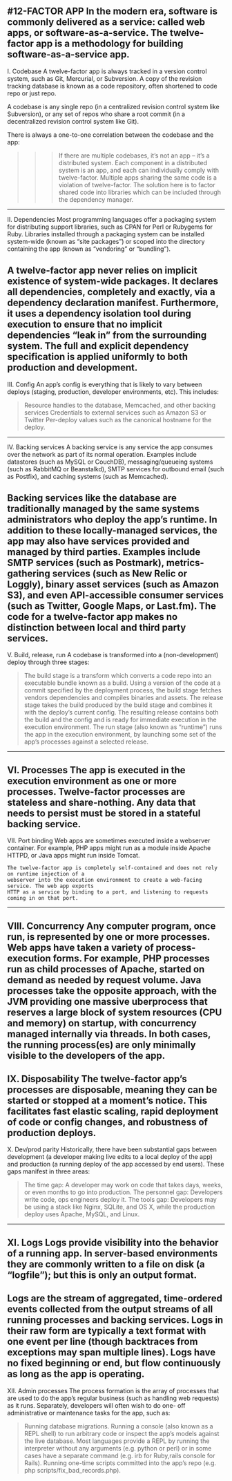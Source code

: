 #12-FACTOR APP
In the modern era, software is commonly delivered as a service: called web apps, or software-as-a-service. The twelve-factor app is a methodology for building software-as-a-service app.
---
I. Codebase
   A twelve-factor app is always tracked in a version control system, such as Git, Mercurial, or 
   Subversion. A copy of the revision tracking database is known as a code repository, often
   shortened to code repo or just repo.

   A codebase is any single repo (in a centralized revision control system like Subversion), or
   any set of repos who share a root commit (in a decentralized revision control system like Git).

   There is always a one-to-one correlation between the codebase and the app:
   >>>If there are multiple codebases, it’s not an app – it’s a distributed system. Each component
      in a distributed system is an app, and each can individually comply with twelve-factor.
   >>>Multiple apps sharing the same code is a violation of twelve-factor. The solution here is to
      factor shared code into libraries which can be included through the dependency manager.
--- 
II. Dependencies
   Most programming languages offer a packaging system for distributing support libraries, such as
   CPAN for Perl or Rubygems for Ruby. Libraries installed through a packaging system can be
   installed system-wide (known as “site packages”) or scoped into the directory containing the
   app (known as “vendoring” or “bundling”).

   A twelve-factor app never relies on implicit existence of system-wide packages. It declares all
   dependencies, completely and exactly, via a dependency declaration manifest. Furthermore, it
   uses a dependency isolation tool during execution to ensure that no implicit dependencies “leak
   in” from the surrounding system. The full and explicit dependency specification is applied
   uniformly to both production and development.
---
III. Config
   An app’s config is everything that is likely to vary between deploys (staging, production,
   developer environments, etc). 
   This includes:
   >Resource handles to the database, Memcached, and other backing services
   >Credentials to external services such as Amazon S3 or Twitter
   >Per-deploy values such as the canonical hostname for the deploy.
---
IV. Backing services
   A backing service is any service the app consumes over the network as part of its normal
   operation. Examples include datastores (such as MySQL or CouchDB), messaging/queueing systems
   (such as RabbitMQ or Beanstalkd), SMTP services for outbound email (such as Postfix), and
   caching systems (such as Memcached).
   
   Backing services like the database are traditionally managed by the same systems administrators
   who deploy the app’s runtime. In addition to these locally-managed services, the app may also
   have services provided and managed by third parties. Examples include SMTP services (such as
   Postmark), metrics-gathering services (such as New Relic or Loggly), binary asset services
   (such as Amazon S3), and even API-accessible consumer services (such as Twitter, Google Maps,
   or Last.fm).
   The code for a twelve-factor app makes no distinction between local and third party services. 
---
V. Build, release, run
   A codebase is transformed into a (non-development) deploy through three stages:
   >The build stage is a transform which converts a code repo into an executable bundle known as
     a build. Using a version of the code at a commit specified by the deployment process, the
     build stage fetches vendors dependencies and compiles binaries and assets.
   >The release stage takes the build produced by the build stage and combines it with the
     deploy’s current config. The resulting release contains both the build and the config and is
     ready for immediate execution in the execution environment.
   >The run stage (also known as “runtime”) runs the app in the execution environment, by
     launching some set of the app’s processes against a selected release.
---
VI. Processes
    The app is executed in the execution environment as one or more processes.
    Twelve-factor processes are stateless and share-nothing. Any data that needs to persist must
    be stored in a stateful backing service.
---
VII. Port binding
    Web apps are sometimes executed inside a webserver container. For example, PHP apps might run
    as a module inside Apache HTTPD, or Java apps might run inside Tomcat.

    The twelve-factor app is completely self-contained and does not rely on runtime injection of a
    webserver into the execution environment to create a web-facing service. The web app exports
    HTTP as a service by binding to a port, and listening to requests coming in on that port.
---
VIII. Concurrency
   Any computer program, once run, is represented by one or more processes. Web apps have taken a
   variety of process-execution forms. For example, PHP processes run as child processes of
   Apache, started on demand as needed by request volume. Java processes take the opposite
   approach, with the JVM providing one massive uberprocess that reserves a large block of system
   resources (CPU and memory) on startup, with concurrency managed internally via threads. In both
   cases, the running process(es) are only minimally visible to the developers of the app.
---
IX. Disposability
   The twelve-factor app’s processes are disposable, meaning they can be started or stopped at a
   moment’s notice. This facilitates fast elastic scaling, rapid deployment of code or config
   changes, and robustness of production deploys.
---
X. Dev/prod parity
  Historically, there have been substantial gaps between development (a developer making live
  edits to a local deploy of the app) and production (a running deploy of the app accessed by end
  users). These gaps manifest in three areas:

  >The time gap: A developer may work on code that takes days, weeks, or even months to go into
    production.
  >The personnel gap: Developers write code, ops engineers deploy it.
  >The tools gap: Developers may be using a stack like Nginx, SQLite, and OS X, while the
    production deploy uses Apache, MySQL, and Linux.
---
XI. Logs
   Logs provide visibility into the behavior of a running app. In server-based environments they
   are commonly written to a file on disk (a “logfile”); but this is only an output format.
---
   Logs are the stream of aggregated, time-ordered events collected from the output streams of all
   running processes and backing services. Logs in their raw form are typically a text format with
   one event per line (though backtraces from exceptions may span multiple lines). Logs have no
   fixed beginning or end, but flow continuously as long as the app is operating.
---
XII. Admin processes
   The process formation is the array of processes that are used to do the app’s regular business
   (such as handling web requests) as it runs. Separately, developers will often wish to do one-
   off administrative or maintenance tasks for the app, such as:

   >Running database migrations.
   >Running a console (also known as a REPL shell) to run arbitrary code or inspect the app’s
    models against the live database. Most languages provide a REPL by running the interpreter
    without any arguments (e.g. python or perl) or in some cases have a separate command (e.g. irb
    for Ruby,rails console for Rails).
   >Running one-time scripts committed into the app’s repo (e.g. php scripts/fix_bad_records.php).

